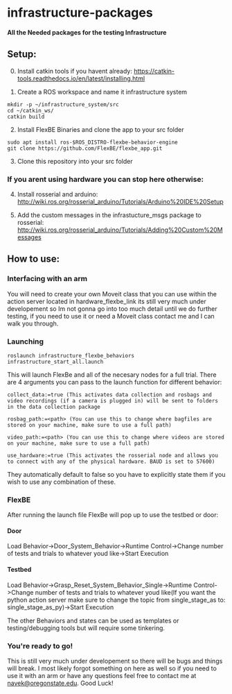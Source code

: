 # infrastructure-packages
#### All the Needed packages for the testing Infrastructure


## Setup:

0. Install catkin tools if you havent already: https://catkin-tools.readthedocs.io/en/latest/installing.html

1. Create a ROS workspace and name it infrastructure system 
```
mkdir -p ~/infrastructure_system/src
cd ~/catkin_ws/
catkin build
```
2. Install FlexBE Binaries and clone the app to your src folder
```
sudo apt install ros-$ROS_DISTRO-flexbe-behavior-engine
git clone https://github.com/FlexBE/flexbe_app.git 
```
3. Clone this repository into your src folder

### If you arent using hardware you can stop here otherwise:

4. Install rosserial and arduino: http://wiki.ros.org/rosserial_arduino/Tutorials/Arduino%20IDE%20Setup

5. Add the custom messages in the infrastucture_msgs package to rosserial: http://wiki.ros.org/rosserial_arduino/Tutorials/Adding%20Custom%20Messages



## How to use:

### Interfacing with an arm
You will need to create your own Moveit class that you can use within the action server located in hardware_flexbe_link its still very much under developement so Im not gonna go into too much detail until we do further testing, if you need to use it or need a Moveit class contact me and I can walk you through.
    
### Launching 
```
roslaunch infrastructure_flexbe_behaviors infrastructure_start_all.launch 

```
This will launch FlexBe and all of the necesary nodes for a full trial. There are 4 arguments you can pass to the launch function for different behavior:
```
collect_data:=true (This activates data collection and rosbags and video recordings (if a camera is plugged in) will be sent to folders in the data collection package

rosbag_path:=<path> (You can use this to change where bagfiles are stored on your machine, make sure to use a full path)
  
video_path:=<path> (You can use this to change where videos are stored on your machine, make sure to use a full path)
  
use_hardware:=true (This activates the rosserial node and allows you to connect with any of the physical hardware. BAUD is set to 57600)
```
They automatically default to false so you have to explicitly state them if you wish to use any combination of these.


### FlexBE
After running the launch file FlexBe will pop up to use the testbed or door:

#### Door
Load Behavior->Door_System_Behavior->Runtime Control->Change number of tests and trials to whatever youd like->Start Execution

#### Testbed
Load Behavior->Grasp_Reset_System_Behavior_Single->Runtime Control->Change number of tests and trials to whatever youd like(If you want the python action server make sure to change the topic from single_stage_as to: single_stage_as_py)->Start Execution


The other Behaviors and states can be used as templates or testing/debugging tools but will require some tinkering.


### You're ready to go!
This is still very much under developement so there will be bugs and things will break. I most likely forgot something on here as well so if you need to use it with an arm or have any questions feel free to contact me at navek@oregonstate.edu. Good Luck!
